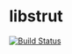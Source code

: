 # libstrut

[![Build Status](https://travis-ci.org/yasukei/libstrut.svg?branch=dev)](https://travis-ci.org/yasukei/libstrut)
